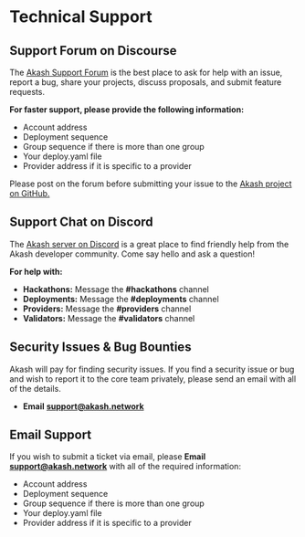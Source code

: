 # Technical Support

## Support Forum on Discourse

The [Akash Support Forum](https://forum.akash.network) is the best place to ask for help with an issue, report a bug, share your projects, discuss proposals, and submit feature requests.

**For faster support, please provide the following information:**

* Account address
* Deployment sequence
* Group sequence if there is more than one group
* Your deploy.yaml file
* Provider address if it is specific to a provider

Please post on the forum before submitting your issue to the [Akash project on GitHub.](https://github.com/ovrclk/akash)

## Support Chat on Discord

The [Akash server on Discord](https://discord.com/invite/DxftX67) is a great place to find friendly help from the Akash developer community. Come say hello and ask a question!

**For help with:**

* **Hackathons:** Message the **#hackathons** channel
* **Deployments:** Message the **#deployments** channel
* **Providers:** Message the **#providers** channel
* **Validators:** Message the **#validators** channel

## Security Issues & Bug Bounties

Akash will pay for finding security issues. If you find a security issue or bug and wish to report it to the core team privately, please send an email with all of the details.

* **Email** [**support@akash.network**](mailto::support@akash.network)

## Email Support

If you wish to submit a ticket via email, please **Email** [**support@akash.network**](mailto::support@akash.network) with all of the required information:

* Account address
* Deployment sequence
* Group sequence if there is more than one group
* Your deploy.yaml file
* Provider address if it is specific to a provider
